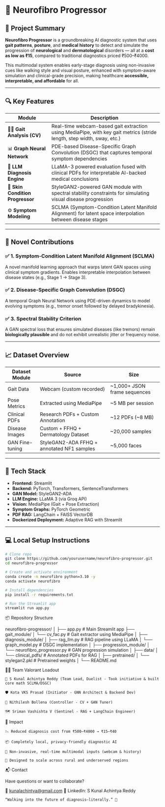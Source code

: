 # 🧠 Neurofibro Progressor

## 🧬 Project Summary

**Neurofibro Progressor** is a groundbreaking AI diagnostic system that uses **gait patterns**, **posture**, and **medical history** to detect and simulate the progression of **neurological** and **dermatological** disorders — all at a **cost as low as ₹15**, compared to traditional diagnostics priced ₹500–₹4000.

This multimodal system enables early-stage diagnosis using non-invasive cues like walking style and visual posture, enhanced with symptom-aware simulation and clinical-grade precision, making healthcare **accessible, interpretable, and affordable** for all.

---

## 🔍 Key Features

| Module | Description |
|--------|-------------|
| 🧍‍♂️ **Gait Analysis (CV)** | Real-time webcam-based gait extraction using MediaPipe, with key gait metrics (stride length, step width, sway, etc.) |
| 📊 **Graph Neural Network** | PDE-based Disease-Specific Graph Convolution (DSGC) that captures temporal symptom dependencies |
| 🧠 **LLM Diagnosis Engine** | LLaMA-3 powered evaluation fused with clinical PDFs for interpretable AI-backed medical conclusions |
| 🧪 **Skin Condition Progressor** | StyleGAN2-powered GAN module with spectral stability constraints for simulating visual disease progression |
| ⚙️ **Symptom Modeling** | SCLMA (Symptom-Condition Latent Manifold Alignment) for latent space interpolation between disease stages |

---

## 🧠 Novel Contributions

### ✅ 1. Symptom-Condition Latent Manifold Alignment (SCLMA)
A novel manifold learning approach that warps latent GAN spaces using clinical symptom gradients. Enables interpretable interpolation between disease states (e.g., Stage 1 → Stage 3).

### ✅ 2. Disease-Specific Graph Convolution (DSGC)
A temporal Graph Neural Network using PDE-driven dynamics to model evolving symptoms (e.g., tremor onset followed by delayed bradykinesia).

### ✅ 3. Spectral Stability Criterion
A GAN spectral loss that ensures simulated diseases (like tremors) remain **biologically plausible** and do not exhibit unrealistic jitter or frequency noise.

---

## 📈 Dataset Overview

| Dataset Module | Source | Size |
|----------------|--------|------|
| Gait Data | Webcam (custom recorded) | ~1,000+ JSON frame sequences |
| Pose Metrics | Extracted using MediaPipe | ~5 MB per session |
| Clinical PDFs | Research PDFs + Custom Annotation | ~12 PDFs (~8 MB) |
| Disease Images | Custom + FFHQ + Dermatology Dataset | ~20,000 samples |
| GAN Fine-tuning | StyleGAN2-ADA FFHQ + annotated NF1 samples | ~5,000 faces |

---

## 🚀 Tech Stack

- **Frontend:** Streamlit
- **Backend:** PyTorch, Transformers, SentenceTransformers
- **GAN Model:** StyleGAN2-ADA
- **LLM Engine:** LLaMA 3 (via Groq API)
- **Vision:** MediaPipe (Gait + Pose Extraction)
- **Symptom Graphs:** PyTorch Geometric
- **PDF RAG:** LangChain + FAISS VectorDB
- **Dockerized Deployment:** Adaptive RAG with Streamlit

---

## 💻 Local Setup Instructions

```bash
# Clone repo
git clone https://github.com/yourusername/neurofibro-progressor.git
cd neurofibro-progressor

# Create and activate environment
conda create -n neurofibro python=3.10 -y
conda activate neurofibro

# Install dependencies
pip install -r requirements.txt

# Run the Streamlit app
streamlit run app.py
```
📦 Repository Structure

neurofibro-progressor/
│
├── app.py                        # Main Streamlit app
├── gait_module/
│   └── cv_fac.py                # Gait extractor using MediaPipe
│
├── diagnosis_module/
│   ├── rag_llm.py               # RAG pipeline using LLaMA
│   └── graph_model.py           # DSGC implementation
│
├── progression_module/
│   └── neurofibro_progressor.py # GAN progression simulation
│
├── data/
│   └── clinical_pdfs/           # Annotated PDFs for RAG
│
├── pretrained/
│   └── stylegan2.pkl            # Pretrained weights
│
└── README.md

🧑‍🚀 Team Valorant Loadout

    🎯 S Kunal Achintya Reddy (Team Lead, Duelist - Took initiative & built core math SCLMA/DSGC)

    🛡️ Kota VKS Prasad (Initiator - GNN Architect & Backend Dev)

    🧠 Nithilesh Bollena (Controller - CV + GAN Tuner)

    🗺️ Sriman Vashishta V (Sentinel - RAG + LangChain Engineer)

🏁 Impact

    📉 Reduced diagnosis cost from ₹500–₹4000 → ₹15–₹40

    📦 Completely local, privacy-friendly diagnostic AI

    📡 Non-invasive, real-time multimodal inputs (webcam & history)

    🎯 Designed to scale across rural and underserved regions

📬 Contact

Have questions or want to collaborate?

📧 kunalachintya@gmail.com
📮 LinkedIn: S Kunal Achintya Reddy

    “Walking into the future of diagnosis—literally.” 👣
